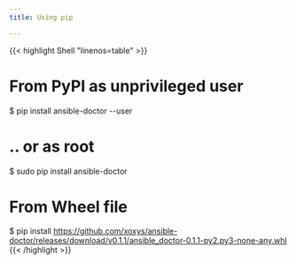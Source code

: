 ```yaml
---
title: Using pip

---
```


<!-- markdownlint-disable -->
{{< highlight Shell "linenos=table" >}}
# From PyPI as unprivileged user
$ pip install ansible-doctor --user

# .. or as root
$ sudo pip install ansible-doctor

# From Wheel file
$ pip install https://github.com/xoxys/ansible-doctor/releases/download/v0.1.1/ansible_doctor-0.1.1-py2.py3-none-any.whl
{{< /highlight >}}
<!-- markdownlint-enable -->
